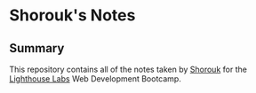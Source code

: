 # Shorouk's Notes

## Summary
This repository contains all of the notes taken by [Shorouk](https://github.com/ShoroukAziz/) for the [Lighthouse Labs](https://www.lighthouselabs.ca/) Web Development Bootcamp.
